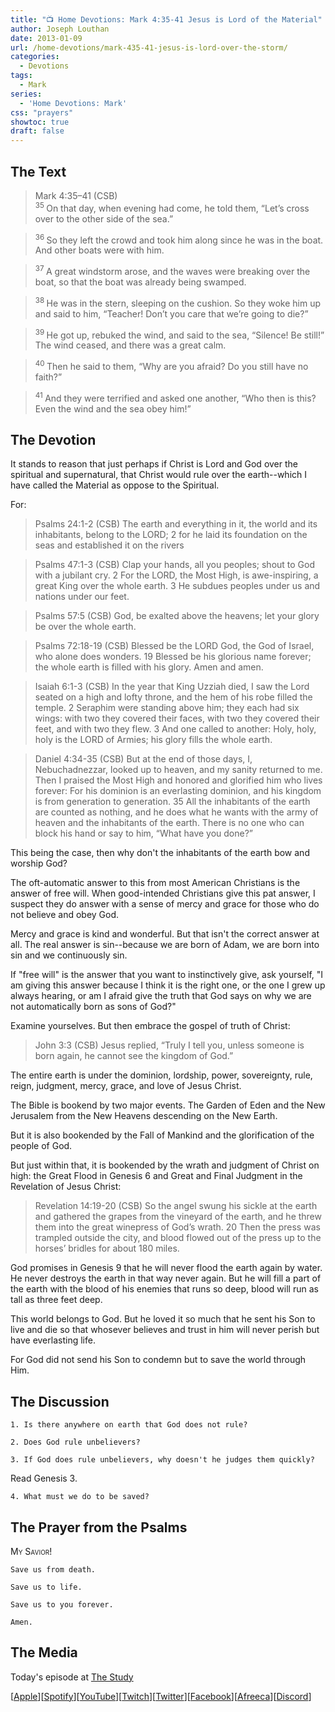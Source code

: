 ```yaml
---
title: "📺 Home Devotions: Mark 4:35-41 Jesus is Lord of the Material"
author: Joseph Louthan
date: 2013-01-09
url: /home-devotions/mark-435-41-jesus-is-lord-over-the-storm/
categories:
  - Devotions
tags:
  - Mark
series:
  - 'Home Devotions: Mark'
css: "prayers"
showtoc: true
draft: false
---
```

## The Text

>Mark 4:35–41 (CSB)  
><sup> 35 </sup> On that day, when evening had come, he told them, “Let’s cross over to the other side of the sea.” 

><sup> 36 </sup> So they left the crowd and took him along since he was in the boat. And other boats were with him. 

><sup> 37 </sup> A great windstorm arose, and the waves were breaking over the boat, so that the boat was already being swamped. 

><sup> 38 </sup> He was in the stern, sleeping on the cushion. So they woke him up and said to him, “Teacher! Don’t you care that we’re going to die?” 

><sup> 39 </sup> He got up, rebuked the wind, and said to the sea, “Silence! Be still!” The wind ceased, and there was a great calm. 

><sup> 40 </sup> Then he said to them, “Why are you afraid? Do you still have no faith?” 

><sup> 41 </sup> And they were terrified and asked one another, “Who then is this? Even the wind and the sea obey him!”

## The Devotion

It stands to reason that just perhaps if Christ is Lord and God over the spiritual and supernatural, that Christ would rule over the earth--which I have called the Material as oppose to the Spiritual.

For:

>Psalms 24:1-2 (CSB) The earth and everything in it,
the world and its inhabitants,
belong to the LORD;
2 for he laid its foundation on the seas
and established it on the rivers

>Psalms 47:1-3 (CSB) Clap your hands, all you peoples;
shout to God with a jubilant cry.
2 For the LORD, the Most High, is awe-inspiring,
a great King over the whole earth.
3 He subdues peoples under us
and nations under our feet.

>Psalms 57:5 (CSB) God, be exalted above the heavens;
let your glory be over the whole earth.

>Psalms 72:18-19 (CSB) Blessed be the LORD God, the God of Israel,
who alone does wonders.
19 Blessed be his glorious name forever;
the whole earth is filled with his glory.
Amen and amen.

>Isaiah 6:1-3 (CSB) In the year that King Uzziah died, I saw the Lord seated on a high and lofty throne, and the hem of his robe filled the temple. 2 Seraphim were standing above him; they each had six wings: with two they covered their faces, with two they covered their feet, and with two they flew. 3 And one called to another:
Holy, holy, holy is the LORD of Armies;
his glory fills the whole earth.

>Daniel 4:34-35 (CSB) But at the end of those days, I, Nebuchadnezzar, looked up to heaven, and my sanity returned to me. Then I praised the Most High and honored and glorified him who lives forever:
For his dominion is an everlasting dominion,
and his kingdom is from generation to generation.
35 All the inhabitants of the earth are counted as nothing,
and he does what he wants with the army of heaven
and the inhabitants of the earth.
There is no one who can block his hand
or say to him, “What have you done?”

This being the case, then why don't the inhabitants of the earth bow and worship God?

The oft-automatic answer to this from most American Christians is the answer of free will. When good-intended Christians give this pat answer, I suspect they do answer with a sense of mercy and grace for those who do not believe and obey God.

Mercy and grace is kind and wonderful. But that isn't the correct answer at all. The real answer is sin--because we are born of Adam, we are born into sin and we continuously sin.

If "free will" is the answer that you want to instinctively give, ask yourself, "I am giving this answer because I think it is the right one, or the one I grew up always hearing, or am I afraid give the truth that God says on why we are not automatically born as sons of God?"

Examine yourselves. But then embrace the gospel of truth of Christ:

>John 3:3 (CSB) Jesus replied, “Truly I tell you, unless someone is born again, he cannot see the kingdom of God.”

The entire earth is under the dominion, lordship, power, sovereignty, rule, reign, judgment, mercy, grace, and love of Jesus Christ.

The Bible is bookend by two major events. The Garden of Eden and the New Jerusalem from the New Heavens descending on the New Earth.

But it is also bookended by the Fall of Mankind and the glorification of the people of God.

But just within that, it is bookended by the wrath and judgment of Christ on high: the Great Flood in Genesis 6 and Great and Final Judgment in the Revelation of Jesus Christ:

>Revelation 14:19-20 (CSB) So the angel swung his sickle at the earth and gathered the grapes from the vineyard of the earth, and he threw them into the great winepress of God’s wrath. 20 Then the press was trampled outside the city, and blood flowed out of the press up to the horses’ bridles for about 180 miles.

God promises in Genesis 9 that he will never flood the earth again by water. He never destroys the earth in that way never again. But he will fill a part of the earth with the blood of his enemies that runs so deep, blood will run as tall as three feet deep.

This world belongs to God. But he loved it so much that he sent his Son to live and die so that whosever believes and trust in him will never perish but have everlasting life.

For God did not send his Son to condemn but to save the world through Him.

## The Discussion

```text
1. Is there anywhere on earth that God does not rule?
```

```text
2. Does God rule unbelievers?
```

```text
3. If God does rule unbelievers, why doesn't he judges them quickly?
```

Read Genesis 3.

```text
4. What must we do to be saved?
```

## The Prayer from the Psalms

>

<div style='font-variant: small-caps;'>
My Savior!
</div>

```text
Save us from death.

Save us to life.

Save us to you forever.

Amen.
```

## The Media

Today's episode at [The Study](http://study.theologic.us/podcast/home-devotions-mark-435-41-jesus-is-lord-of-the-material)

\[[Apple](https://podcasts.apple.com/us/podcast/the-study/id1557102127)\]\[[Spotify](https://open.spotify.com/show/0Xs5qsNvWePyRqcmtOTPkR)\]\[[YouTube](http://youtube.theologic.us)\]\[[Twitch](http://twitch.theologic.us)\]\[[Twitter](https://twitter.com/theologic_us)\]\[[Facebook](https://www.facebook.com/groups/462231051477464)\]\[[Afreeca](https://bj.afreecatv.com/theologicus)\]\[[Discord](http://discord.theologic.us)\]
